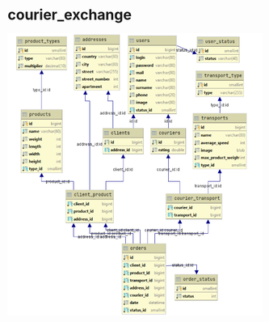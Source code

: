 # courier_exchange

![Иллюстрация к проекту](https://github.com/SanchesNRD/courier_exchange/blob/main/database.png)
